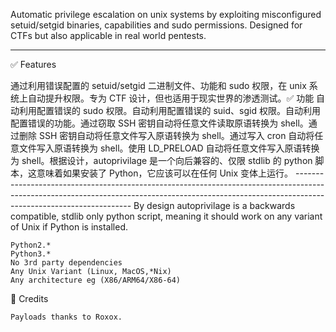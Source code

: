 Automatic privilege escalation on unix systems by exploiting misconfigured setuid/setgid binaries, capabilities and sudo permissions. Designed for CTFs but also applicable in real world pentests.
____________________________________________________________________________________________________________________________________________________________________________________________________
✅ Features

通过利用错误配置的 setuid/setgid 二进制文件、功能和 sudo 权限，在 unix 系统上自动提升权限。专为 CTF 设计，但也适用于现实世界的渗透测试。✅ 功能 自动利用配置错误的 sudo 权限。自动利用配置错误的 suid、sgid 权限。自动利用配置错误的功能。通过窃取 SSH 密钥自动将任意文件读取原语转换为 shell。通过删除 SSH 密钥自动将任意文件写入原语转换为 shell。通过写入 cron 自动将任意文件写入原语转换为 shell。使用 LD_PRELOAD 自动将任意文件写入原语转换为 shell。根据设计，autoprivilage 是一个向后兼容的、仅限 stdlib 的 python 脚本，这意味着如果安装了 Python，它应该可以在任何 Unix 变体上运行。
    -------------------------------------------------------------------------------------------------------------------------------------------------------------------------------------------------
By design autoprivilage is a backwards compatible, stdlib only python script, meaning it should work on any variant of Unix if Python is installed.

    Python2.*
    Python3.*
    No 3rd party dependencies
    Any Unix Variant (Linux, MacOS,*Nix)
    Any architecture eg (X86/ARM64/X86-64)

🙏 Credits

    Payloads thanks to Roxox.
